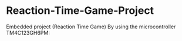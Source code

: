 # Reaction-Time-Game-Project
Embedded project (Reaction Time Game) By using the microcontroller TM4C123GH6PM:

